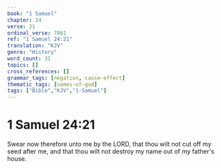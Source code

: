 ```yaml
---
book: "1 Samuel"
chapter: 24
verse: 21
ordinal_verse: 7861
ref: "1 Samuel 24:21"
translation: "KJV"
genre: "History"
word_count: 31
topics: []
cross_references: []
grammar_tags: [negation, cause-effect]
thematic_tags: [names-of-god]
tags: ["Bible","KJV","1-Samuel"]
---
```


# 1 Samuel 24:21

Swear now therefore unto me by the LORD, that thou wilt not cut off my seed after me, and that thou wilt not destroy my name out of my father's house.
